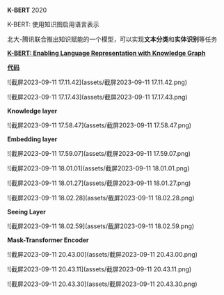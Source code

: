 **K-BERT** 2020

K-BERT: 使用知识图启用语言表示

北大-腾讯联合推出知识赋能的一个模型，可以实现**文本分类**和**实体识别**等任务

[**K-BERT: Enabling Language Representation with Knowledge Graph**](https://arxiv.org/pdf/1909.07606v1.pdf)

[**代码**](https://github.com/autoliuweijie/K-BERT)

![截屏2023-09-11 17.11.42](assets/截屏2023-09-11 17.11.42.png)

![截屏2023-09-11 17.17.43](assets/截屏2023-09-11 17.17.43.png)

**Knowledge layer**

![截屏2023-09-11 17.58.47](assets/截屏2023-09-11 17.58.47.png)

**Embedding layer**

![截屏2023-09-11 17.59.07](assets/截屏2023-09-11 17.59.07.png)

![截屏2023-09-11 18.01.01](assets/截屏2023-09-11 18.01.01.png)

![截屏2023-09-11 18.01.27](assets/截屏2023-09-11 18.01.27.png)

![截屏2023-09-11 18.02.28](assets/截屏2023-09-11 18.02.28.png)

**Seeing Layer**

![截屏2023-09-11 18.02.59](assets/截屏2023-09-11 18.02.59.png)

**Mask-Transformer Encoder**

![截屏2023-09-11 20.43.00](assets/截屏2023-09-11 20.43.00.png)

![截屏2023-09-11 20.43.11](assets/截屏2023-09-11 20.43.11.png)

![截屏2023-09-11 20.43.30](assets/截屏2023-09-11 20.43.30.png)



